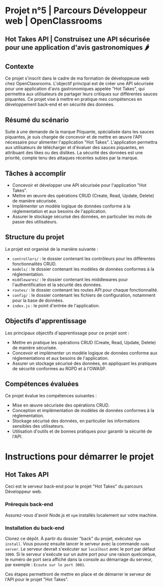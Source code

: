 # Projet n°5 | Parcours Développeur web | OpenClassrooms

## Hot Takes API | Construisez une API sécurisée pour une application d'avis gastronomiques :hot_pepper:

## Contexte

Ce projet s'inscrit dans le cadre de ma formation de développeuse web chez OpenClassrooms. L'objectif principal est de créer une API sécurisée pour une application d'avis gastronomiques appelée "Hot Takes", qui permettra aux utilisateurs de partager leurs critiques sur différentes sauces piquantes. Ce projet vise à mettre en pratique mes compétences en développement back-end et en sécurité des données.

## Résumé du scénario

Suite à une demande de la marque Piiquante, spécialisée dans les sauces piquantes, je suis chargée de concevoir et de mettre en œuvre l'API nécessaire pour alimenter l'application "Hot Takes". L'application permettra aux utilisateurs de télécharger et d'évaluer des sauces piquantes, en attribuant des likes ou des dislikes. La sécurité des données est une priorité, compte tenu des attaques récentes subies par la marque.

## Tâches à accomplir

- Concevoir et développer une API sécurisée pour l'application "Hot Takes".
- Mettre en œuvre des opérations CRUD (Create, Read, Update, Delete) de manière sécurisée.
- Implémenter un modèle logique de données conforme à la réglementation et aux besoins de l'application.
- Assurer le stockage sécurisé des données, en particulier les mots de passe des utilisateurs.

## Structure du projet

Le projet est organisé de la manière suivante :

- `controllers/` : le dossier contenant les contrôleurs pour les différentes fonctionnalités CRUD.
- `models/` : le dossier contenant les modèles de données conformes à la réglementation.
- `middlewares/` : le dossier contenant les middlewares pour l'authentification et la sécurité des données.
- `routes/` : le dossier contenant les routes API pour chaque fonctionnalité.
- `config/` : le dossier contenant les fichiers de configuration, notamment pour la base de données.
- `index.js` : le point d'entrée de l'application.

## Objectifs d'apprentissage

Les principaux objectifs d'apprentissage pour ce projet sont :

- Mettre en pratique les opérations CRUD (Create, Read, Update, Delete) de manière sécurisée.
- Concevoir et implémenter un modèle logique de données conforme aux réglementations et aux besoins de l'application.
- Assurer un stockage sécurisé des données, en appliquant les pratiques de sécurité conformes au RGPD et à l'OWASP.

## Compétences évaluées

Ce projet évalue les compétences suivantes :

- Mise en œuvre sécurisée des opérations CRUD.
- Conception et implémentation de modèles de données conformes à la réglementation.
- Stockage sécurisé des données, en particulier les informations sensibles des utilisateurs.
- Utilisation d'outils et de bonnes pratiques pour garantir la sécurité de l'API.

# Instructions pour démarrer le projet

## Hot Takes API

Ceci est le serveur back-end pour le projet "Hot Takes" du parcours Développeur web.

### Prérequis back-end

Assurez-vous d'avoir Node.js et `npm` installés localement sur votre machine.

### Installation du back-end

Clonez ce dépôt. À partir du dossier "back" du projet, exécutez `npm install`. Vous pouvez ensuite lancer le serveur avec la commande
`node server`. Le serveur devrait s'exécuter sur `localhost` avec le port par défaut `3000`. Si le serveur s'exécute sur un autre port pour une raison quelconque, le numéro de port sera affiché dans la console au démarrage du serveur, par exemple : `Écoute sur le port 3001`.

Ces étapes permettront de mettre en place et de démarrer le serveur de l'API pour le projet "Hot Takes".
